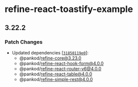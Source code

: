 # refine-react-toastify-example

## 3.22.2

### Patch Changes

-   Updated dependencies [[`31850119e0`](https://github.com/pankod/refine/commit/31850119e069b93f0b5146b039a86e736164383e)]:
    -   @pankod/refine-core@3.23.0
    -   @pankod/refine-react-hook-form@4.0.0
    -   @pankod/refine-react-router-v6@4.0.0
    -   @pankod/refine-react-table@4.0.0
    -   @pankod/refine-simple-rest@4.0.0
